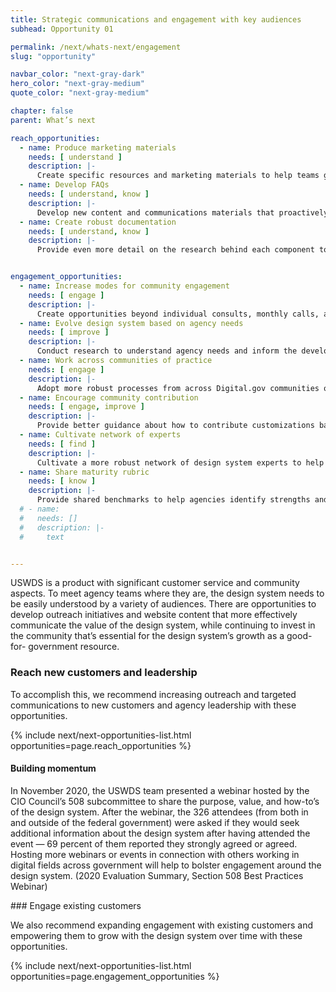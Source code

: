 ```yaml
---
title: Strategic communications and engagement with key audiences
subhead: Opportunity 01

permalink: /next/whats-next/engagement
slug: "opportunity"

navbar_color: "next-gray-dark"
hero_color: "next-gray-medium"
quote_color: "next-gray-medium"

chapter: false
parent: What’s next

reach_opportunities: 
  - name: Produce marketing materials
    needs: [ understand ]
    description: |-
      Create specific resources and marketing materials to help teams get buy-in and communicate the value to their agency leadership and other stakeholders
  - name: Develop FAQs
    needs: [ understand, know ]
    description: |-
      Develop new content and communications materials that proactively address the common questions and misconceptions of potential customers
  - name: Create robust documentation
    needs: [ understand, know ]
    description: |-
      Provide even more detail on the research behind each component to encourage data-driven design and help agency teams understand and explain why decisions were made


engagement_opportunities:
  - name: Increase modes for community engagement
    needs: [ engage ]
    description: |-
      Create opportunities beyond individual consults, monthly calls, and the USWDS public Slack channel with things like design critiques, ideating in small groups, meet-ups, or lunch-and-learns, etc.
  - name: Evolve design system based on agency needs
    needs: [ improve ]
    description: |-
      Conduct research to understand agency needs and inform the development of new components, similar to the recent emergency response research that led to the release of 11 new components (e.g., a component to support syndicated content, more flexible components to accommodate multilingual content, etc.)
  - name: Work across communities of practice
    needs: [ engage ]
    description: |-
      Adopt more robust processes from across Digital.gov communities of practice such as focusing events on certain topics or questions (how to assemble the right team, ensuring a smooth design system upgrade, etc.)
  - name: Encourage community contribution
    needs: [ engage, improve ]
    description: |-
      Provide better guidance about how to contribute customizations back in to the community and explore ways to get agency-created components approved by USWDS
  - name: Cultivate network of experts
    needs: [ find ]
    description: |-
      Cultivate a more robust network of design system experts to help guide agency teams through adoption
  - name: Share maturity rubric
    needs: [ know ]
    description: |-
      Provide shared benchmarks to help agencies identify strengths and areas of improvement
  # - name: 
  #   needs: []
  #   description: |-
  #     text


---
```


<section class="next-section">
  <div class="grid-container">
    <div class="grid-row">
      <div class="grid-col-12 tablet:grid-col-8 tablet:margin-x-auto desktop:margin-x-0 next-section-prose" markdown="1">

USWDS is a product with significant customer service and community aspects. To meet agency teams where they are, the design system needs to be easily understood by a variety of audiences. There are opportunities to develop outreach initiatives and website content that more effectively communicate the value of the design system, while continuing to invest in the community that’s essential for the design system’s growth as a good-for- government resource.

### Reach new customers and leadership

To accomplish this, we recommend increasing outreach and targeted communications to new customers and agency leadership with these opportunities.

</div>

{% include next/next-opportunities-list.html opportunities=page.reach_opportunities %}
    </div>
  </div>
</section>
<section class="next-section">
  <div class="grid-container">
    <div class="grid-row">
      <div class="grid-col-12 tablet:grid-col-8 tablet:margin-x-auto desktop:margin-x-0 next-section-prose">
        <aside markdown="1">

#### Building momentum
In November 2020, the USWDS team presented a webinar hosted by the CIO Council’s 508 subcommittee to share the purpose, value, and how-to’s of the design system. After the webinar, the 326 attendees (from both in and outside of the federal government) were asked if they would seek additional information about the design system after having attended the event — 69 percent of them reported they strongly agreed or agreed. Hosting more webinars or events in connection with others working in digital fields across government will help to bolster engagement around the design system. (2020 Evaluation Summary, Section 508 Best Practices Webinar)

</aside>
</div>

<div class="grid-col-12 tablet:grid-col-8 tablet:margin-x-auto desktop:margin-x-0 next-section-prose" markdown="1">
### Engage existing customers

We also recommend expanding engagement with existing customers and empowering them to grow with the design system over time with these opportunities.

</div>

{% include next/next-opportunities-list.html opportunities=page.engagement_opportunities %}
    </div>
  </div>
</section>